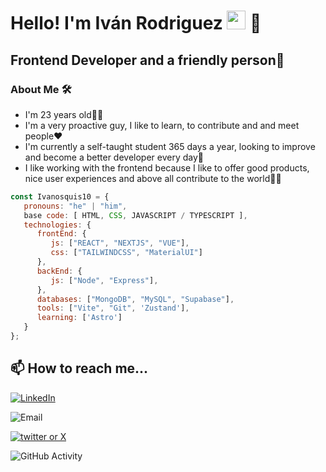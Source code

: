 <h1>Hello! I'm Iván Rodriguez <img src="https://raw.githubusercontent.com/iampavangandhi/iampavangandhi/master/gifs/Hi.gif" width="30px"> 🚀</h1>
<h2>Frontend Developer and a friendly person🎨</h2>

### About Me 🛠
- I'm 23 years old👩‍💻
- I'm a very proactive guy, I like to learn, to contribute and and meet people❤️
- I'm currently a self-taught student 365 days a year, looking to improve and become a better developer every day🧠
- I like working with the frontend because I like to offer good products, nice user experiences and above all contribute to the world👯‍♀️

```javascript
const Ivanosquis10 = {
   pronouns: "he" | "him",
   base code: [ HTML, CSS, JAVASCRIPT / TYPESCRIPT ],
   technologies: {
      frontEnd: {
         js: ["REACT", "NEXTJS", "VUE"],
         css: ["TAILWINDCSS", "MaterialUI"]
      },
      backEnd: {
         js: ["Node", "Express"],
      },
      databases: ["MongoDB", "MySQL", "Supabase"],
      tools: ["Vite", "Git", 'Zustand'],
      learning: ['Astro']
   }
};
```

## 📫 How to reach me...
<a href="https://www.linkedin.com/in/iv%C3%A1n-rodr%C3%ADguez-web/"><img alt="LinkedIn" src="https://img.shields.io/badge/LinkedIn-Ivan%20Rodriguez-blue?style=flat-square&logo=linkedin"></a>
<p><img alt="Email" src="https://img.shields.io/badge/Gmail-ivanosquis10.12@gmail.com-blue?style=flat-square&logo=gmail"></p>
<a href="https://twitter.com/ivanosquis13"><img alt="twitter or X" src="https://img.shields.io/badge/Twitter-ivanosquis13-blue?style=flat-square&logo=X"></a>


![GitHub Activity](https://github-readme-stats.vercel.app/api?username=ivanosquis10&show_icons=true)
